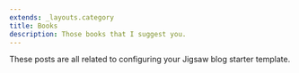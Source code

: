 ```yaml
---
extends: _layouts.category
title: Books
description: Those books that I suggest you.
---
```


These posts are all related to configuring your Jigsaw blog starter template.
